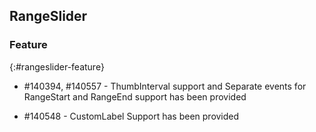 ## RangeSlider

### Feature
{:#rangeslider-feature}

* \#140394, \#140557 - ThumbInterval support and Separate events for RangeStart and RangeEnd support has been provided

* \#140548 - CustomLabel Support has been provided
